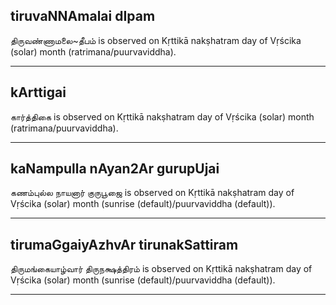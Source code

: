 ## tiruvaNNAmalai dIpam

திருவண்ணாமலை~தீபம் is observed on Kṛttikā nakṣhatram day of Vṛścika (solar) month (ratrimana/puurvaviddha).


---
## kArttigai

கார்த்திகை is observed on Kṛttikā nakṣhatram day of Vṛścika (solar) month (ratrimana/puurvaviddha).


---
## kaNampulla nAyan2Ar gurupUjai

கணம்புல்ல நாயனார் குருபூஜை is observed on Kṛttikā nakṣhatram day of Vṛścika (solar) month (sunrise (default)/puurvaviddha (default)).


---
## tirumaGgaiyAzhvAr tirunakSattiram

திருமங்கையாழ்வார் திருநக்ஷத்திரம் is observed on Kṛttikā nakṣhatram day of Vṛścika (solar) month (sunrise (default)/puurvaviddha (default)).


---
